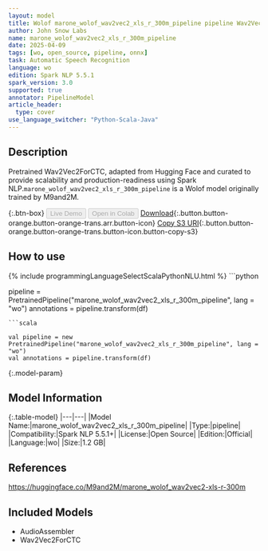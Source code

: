 ```yaml
---
layout: model
title: Wolof marone_wolof_wav2vec2_xls_r_300m_pipeline pipeline Wav2Vec2ForCTC from M9and2M
author: John Snow Labs
name: marone_wolof_wav2vec2_xls_r_300m_pipeline
date: 2025-04-09
tags: [wo, open_source, pipeline, onnx]
task: Automatic Speech Recognition
language: wo
edition: Spark NLP 5.5.1
spark_version: 3.0
supported: true
annotator: PipelineModel
article_header:
  type: cover
use_language_switcher: "Python-Scala-Java"
---
```


## Description

Pretrained Wav2Vec2ForCTC, adapted from Hugging Face and curated to provide scalability and production-readiness using Spark NLP.`marone_wolof_wav2vec2_xls_r_300m_pipeline` is a Wolof model originally trained by M9and2M.

{:.btn-box}
<button class="button button-orange" disabled>Live Demo</button>
<button class="button button-orange" disabled>Open in Colab</button>
[Download](https://s3.amazonaws.com/auxdata.johnsnowlabs.com/public/models/marone_wolof_wav2vec2_xls_r_300m_pipeline_wo_5.5.1_3.0_1744193125589.zip){:.button.button-orange.button-orange-trans.arr.button-icon}
[Copy S3 URI](s3://auxdata.johnsnowlabs.com/public/models/marone_wolof_wav2vec2_xls_r_300m_pipeline_wo_5.5.1_3.0_1744193125589.zip){:.button.button-orange.button-orange-trans.button-icon.button-copy-s3}

## How to use



<div class="tabs-box" markdown="1">
{% include programmingLanguageSelectScalaPythonNLU.html %}
```python

pipeline = PretrainedPipeline("marone_wolof_wav2vec2_xls_r_300m_pipeline", lang = "wo")
annotations =  pipeline.transform(df)   

```
```scala

val pipeline = new PretrainedPipeline("marone_wolof_wav2vec2_xls_r_300m_pipeline", lang = "wo")
val annotations = pipeline.transform(df)

```
</div>

{:.model-param}
## Model Information

{:.table-model}
|---|---|
|Model Name:|marone_wolof_wav2vec2_xls_r_300m_pipeline|
|Type:|pipeline|
|Compatibility:|Spark NLP 5.5.1+|
|License:|Open Source|
|Edition:|Official|
|Language:|wo|
|Size:|1.2 GB|

## References

https://huggingface.co/M9and2M/marone_wolof_wav2vec2-xls-r-300m

## Included Models

- AudioAssembler
- Wav2Vec2ForCTC